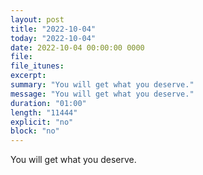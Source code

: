```yaml
---
layout: post
title: "2022-10-04"
today: "2022-10-04"
date: 2022-10-04 00:00:00 0000
file:
file_itunes:
excerpt:
summary: "You will get what you deserve."
message: "You will get what you deserve."
duration: "01:00"
length: "11444"
explicit: "no"
block: "no"
---
```

You will get what you deserve.

